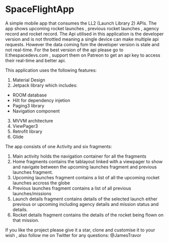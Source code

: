 # SpaceFlightApp
A simple mobile app that consumes the LL2 (Launch Library 2) APIs. The app shows upcoming rocket launches , previous rocket launches , agency record and rocket record.
The Api utilised in this application is the developer version and is not throttled meaning a single device can make multiple api requests. However the data coming fom the developer
version is stale and not real-time.
For the best version of the api please go to ll.thespacedevs.com , support them on Patreon to get an api key to access their real-time and better api.

This application uses the following features:
1. Material Design
2. Jetpack library which includes:
- ROOM database
- Hilt for dependency injetion
- Paging3 library
- Navigation component
3. MVVM architecture
4. ViewPager3
5. Retrofit library
6. Glide 

The app consists of one Activity and six fragments:
1. Main activity holds the navigation container for all the fragments
2. Home fragments contains the tablayout linked  with a viewpager to show and navigate between the upcoming launches fragment
   and previous launches fragment.
3. Upcoming launches fragment contains a list of all the upcoming rocket launches accross the globe
4. Previous launches fragment contains a list of all previous launches/missions
5. Launch details fragment contains details of the selected launch either previous or upcoming including agency details and mission status and details.
6. Rocket details fragment contains the details of the rocket being flown on that mission.

If you like the project please give it a star, clone and customise it to your wish ,  also follow me on Twitter for any questions: @JamesTravor



